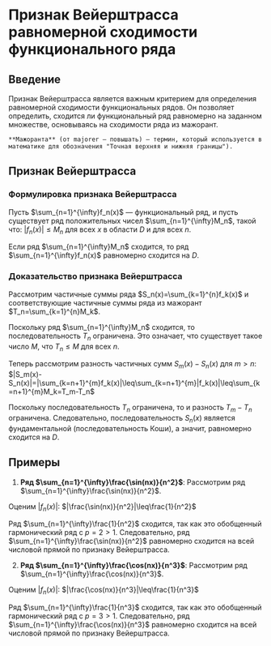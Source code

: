 # Признак Вейерштрасса равномерной сходимости функционального ряда

## Введение

Признак Вейерштрасса является важным критерием для определения равномерной сходимости функциональных рядов. Он позволяет определить, сходится ли функциональный ряд равномерно на заданном множестве, основываясь на сходимости ряда из мажорант.

	**Мажоранта** (от majorer — повышать) — термин, который используется в математике для обозначения "Точная верхняя и нижняя границы").

## Признак Вейерштрасса

### Формулировка признака Вейерштрасса

Пусть $\sum_{n=1}^{\infty}f_n(x)$ — функциональный ряд, и пусть существует ряд положительных чисел $\sum_{n=1}^{\infty}M_n$, такой что:
$|f_n(x)|\leq M_n$ для всех $x$ в области $D$ и для всех $n$.

Если ряд $\sum_{n=1}^{\infty}M_n$ сходится, то ряд $\sum_{n=1}^{\infty}f_n(x)$ равномерно сходится на $D$.

### Доказательство признака Вейерштрасса

Рассмотрим частичные суммы ряда $S_n(x)=\sum_{k=1}^{n}f_k(x)$ и соответствующие частичные суммы ряда из мажорант $T_n=\sum_{k=1}^{n}M_k$.

Поскольку ряд $\sum_{n=1}^{\infty}M_n$ сходится, то последовательность $T_n$ ограничена. Это означает, что существует такое число $M$, что $T_n\leq M$ для всех $n$.

Теперь рассмотрим разность частичных сумм $S_m(x)-S_n(x)$ для $m>n$:
$|S_m(x)-S_n(x)|=|\sum_{k=n+1}^{m}f_k(x)|\leq\sum_{k=n+1}^{m}|f_k(x)|\leq\sum_{k=n+1}^{m}M_k=T_m-T_n$

Поскольку последовательность $T_n$ ограничена, то и разность $T_m-T_n$ ограничена. Следовательно, последовательность $S_n(x)$ является фундаментальной (последовательность Коши), а значит, равномерно сходится на $D$.

## Примеры

1. **Ряд $\sum_{n=1}^{\infty}\frac{\sin(nx)}{n^2}$**:
Рассмотрим ряд $\sum_{n=1}^{\infty}\frac{\sin(nx)}{n^2}$.

Оценим $|f_n(x)|$:
$|\frac{\sin(nx)}{n^2}|\leq\frac{1}{n^2}$

Ряд $\sum_{n=1}^{\infty}\frac{1}{n^2}$ сходится, так как это обобщенный гармонический ряд с $p=2>1$. Следовательно, ряд $\sum_{n=1}^{\infty}\frac{\sin(nx)}{n^2}$ равномерно сходится на всей числовой прямой по признаку Вейерштрасса.

2. **Ряд $\sum_{n=1}^{\infty}\frac{\cos(nx)}{n^3}$**:
Рассмотрим ряд $\sum_{n=1}^{\infty}\frac{\cos(nx)}{n^3}$.

Оценим $|f_n(x)|$:
$|\frac{\cos(nx)}{n^3}|\leq\frac{1}{n^3}$

Ряд $\sum_{n=1}^{\infty}\frac{1}{n^3}$ сходится, так как это обобщенный гармонический ряд с $p=3>1$. Следовательно, ряд $\sum_{n=1}^{\infty}\frac{\cos(nx)}{n^3}$ равномерно сходится на всей числовой прямой по признаку Вейерштрасса.
